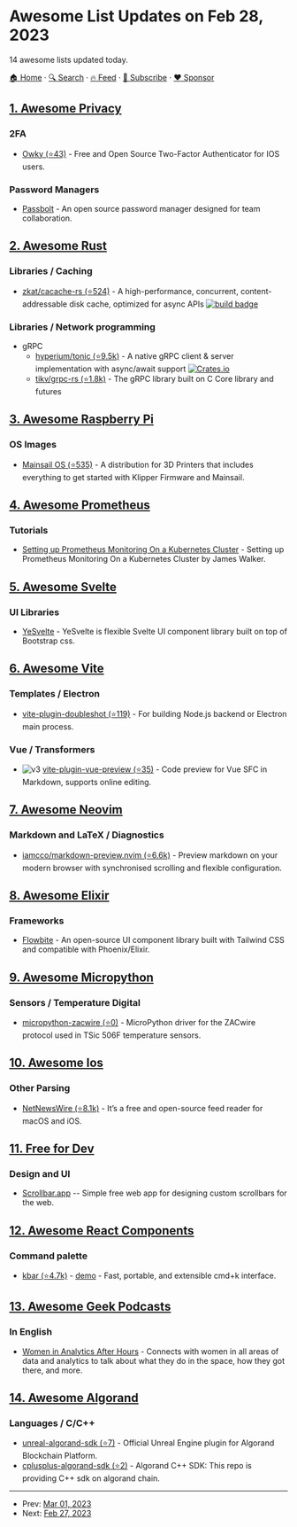 # Awesome List Updates on Feb 28, 2023

14 awesome lists updated today.

[🏠 Home](/README.md) · [🔍 Search](https://www.trackawesomelist.com/search/) · [🔥 Feed](https://www.trackawesomelist.com/rss.xml) · [📮 Subscribe](https://trackawesomelist.us17.list-manage.com/subscribe?u=d2f0117aa829c83a63ec63c2f&id=36a103854c) · [❤️  Sponsor](https://github.com/sponsors/theowenyoung)



## [1. Awesome Privacy](/content/pluja/awesome-privacy/README.md)

### 2FA

*   [Owky (⭐43)](https://github.com/charlietango/owky) - Free and Open Source Two-Factor Authenticator for IOS users.

### Password Managers

*   [Passbolt](https://www.passbolt.com) - An open source password manager designed for team collaboration.

## [2. Awesome Rust](/content/rust-unofficial/awesome-rust/README.md)

### Libraries / Caching

*   [zkat/cacache-rs (⭐524)](https://github.com/zkat/cacache-rs) - A high-performance, concurrent, content-addressable disk cache, optimized for async APIs [![build badge](https://github.com/zkat/cacache-rs/workflows/CI/badge.svg)](https://github.com/zkat/cacache-rs/actions/workflows/ci.yml)

### Libraries / Network programming

*   gRPC
    *   [hyperium/tonic (⭐9.5k)](https://github.com/hyperium/tonic) - A native gRPC client & server implementation with async/await support [![Crates.io](https://img.shields.io/crates/v/tonic)](https://crates.io/crates/tonic)
    *   [tikv/grpc-rs (⭐1.8k)](https://github.com/tikv/grpc-rs) - The gRPC library built on C Core library and futures

## [3. Awesome Raspberry Pi](/content/thibmaek/awesome-raspberry-pi/README.md)

### OS Images

*   [Mainsail OS (⭐535)](https://github.com/mainsail-crew/MainsailOS) - A distribution for 3D Printers that includes everything to get started with Klipper Firmware and Mainsail.

## [4. Awesome Prometheus](/content/roaldnefs/awesome-prometheus/README.md)

### Tutorials

*   [Setting up Prometheus Monitoring On a Kubernetes Cluster](https://spacelift.io/blog/prometheus-kubernetes) - Setting up Prometheus Monitoring On a Kubernetes Cluster by James Walker.

## [5. Awesome Svelte](/content/TheComputerM/awesome-svelte/README.md)

### UI Libraries

*   [YeSvelte](https://www.yesvelte.com/) - YeSvelte is flexible Svelte UI component library built on top of Bootstrap css.

## [6. Awesome Vite](/content/vitejs/awesome-vite/README.md)

### Templates / Electron

*   [vite-plugin-doubleshot (⭐119)](https://github.com/Doubleshotjs/doubleshot/tree/main/packages/plugin-vite) - For building Node.js backend or Electron main process.

### Vue / Transformers

*   ![v3](https://img.shields.io/badge/-v3-35495e) [vite-plugin-vue-preview (⭐35)](https://github.com/liting-yes/vite-plugin-vue-preview) - Code preview for Vue SFC in Markdown, supports online editing.

## [7. Awesome Neovim](/content/rockerBOO/awesome-neovim/README.md)

### Markdown and LaTeX / Diagnostics

*   [iamcco/markdown-preview.nvim (⭐6.6k)](https://github.com/iamcco/markdown-preview.nvim) - Preview markdown on your modern browser with synchronised scrolling and flexible configuration.

## [8. Awesome Elixir](/content/h4cc/awesome-elixir/README.md)

### Frameworks

*   [Flowbite](https://flowbite.com/docs/getting-started/phoenix/) - An open-source UI component library built with Tailwind CSS and compatible with Phoenix/Elixir.

## [9. Awesome Micropython](/content/mcauser/awesome-micropython/README.md)

### Sensors / Temperature Digital

*   [micropython-zacwire (⭐0)](https://github.com/mdaeron/micropython-zacwire) - MicroPython driver for the ZACwire protocol used in TSic 506F temperature sensors.

## [10. Awesome Ios](/content/vsouza/awesome-ios/README.md)

### Other Parsing

*   [NetNewsWire (⭐8.1k)](https://github.com/Ranchero-Software/NetNewsWire) - It’s a free and open-source feed reader for macOS and iOS.

## [11. Free for Dev](/content/ripienaar/free-for-dev/README.md)

### Design and UI

*   [Scrollbar.app](https://scrollbar.app) -- Simple free web app for designing custom scrollbars for the web.

## [12. Awesome React Components](/content/brillout/awesome-react-components/README.md)

### Command palette

*   [kbar (⭐4.7k)](https://github.com/timc1/kbar) - [demo](https://kbar.vercel.app) - Fast, portable, and extensible cmd+k interface.

## [13. Awesome Geek Podcasts](/content/ayr-ton/awesome-geek-podcasts/README.md)

### In English

*   [Women in Analytics After Hours](https://www.womeninanalytics.com/podcast) - Connects with women in all areas of data and analytics to talk about what they do in the space, how they got there, and more.

## [14. Awesome Algorand](/content/aorumbayev/awesome-algorand/README.md)

### Languages / C/C++

*   [unreal-algorand-sdk (⭐7)](https://github.com/Wisdom-Labs/Algorand-Unreal-Engine-SDK) - Official Unreal Engine plugin for Algorand Blockchain Platform.
*   [cplusplus-algorand-sdk (⭐2)](https://github.com/Wisdom-Labs/Algorand-CPlusPlus-SDK) - Algorand C++ SDK: This repo is providing C++ sdk on algorand chain.

---

- Prev: [Mar 01, 2023](/content/2023/03/01/README.md)
- Next: [Feb 27, 2023](/content/2023/02/27/README.md)